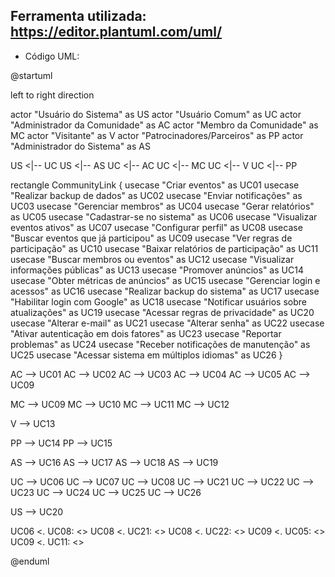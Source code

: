 Ferramenta utilizada:
https://editor.plantuml.com/uml/
---

- Código UML:

@startuml

left to right direction

actor "Usuário do Sistema" as US
actor "Usuário Comum" as UC
actor "Administrador da Comunidade" as AC
actor "Membro da Comunidade" as MC
actor "Visitante" as V
actor "Patrocinadores/Parceiros" as PP
actor "Administrador do Sistema" as AS

US <|-- UC
US <|-- AS
UC <|-- AC
UC <|-- MC
UC <|-- V
UC <|-- PP

rectangle CommunityLink {
    usecase "Criar eventos" as UC01
    usecase "Realizar backup de dados" as UC02
    usecase "Enviar notificações" as UC03
    usecase "Gerenciar membros" as UC04
    usecase "Gerar relatórios" as UC05
    usecase "Cadastrar-se no sistema" as UC06
    usecase "Visualizar eventos ativos" as UC07
    usecase "Configurar perfil" as UC08
    usecase "Buscar eventos que já participou" as UC09
    usecase "Ver regras de participação" as UC10
    usecase "Baixar relatórios de participação" as UC11
    usecase "Buscar membros ou eventos" as UC12
    usecase "Visualizar informações públicas" as UC13
    usecase "Promover anúncios" as UC14
    usecase "Obter métricas de anúncios" as UC15
    usecase "Gerenciar login e acessos" as UC16
    usecase "Realizar backup do sistema" as UC17
    usecase "Habilitar login com Google" as UC18
    usecase "Notificar usuários sobre atualizações" as UC19
    usecase "Acessar regras de privacidade" as UC20
    usecase "Alterar e-mail" as UC21
    usecase "Alterar senha" as UC22
    usecase "Ativar autenticação em dois fatores" as UC23
    usecase "Reportar problemas" as UC24
    usecase "Receber notificações de manutenção" as UC25
    usecase "Acessar sistema em múltiplos idiomas" as UC26
}

AC --> UC01
AC --> UC02
AC --> UC03
AC --> UC04
AC --> UC05
AC --> UC09

MC --> UC09
MC --> UC10
MC --> UC11
MC --> UC12

V --> UC13

PP --> UC14
PP --> UC15

AS --> UC16
AS --> UC17
AS --> UC18
AS --> UC19

UC --> UC06
UC --> UC07
UC --> UC08
UC --> UC21
UC --> UC22
UC --> UC23
UC --> UC24
UC --> UC25
UC --> UC26

US --> UC20

UC06 <. UC08: <<extend>>
UC08 <. UC21: <<extend>>
UC08 <. UC22: <<extend>>
UC09 <. UC05: <<extend>>
UC09 <. UC11: <<extend>>

@enduml
